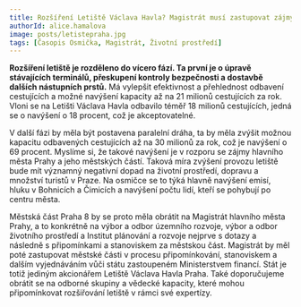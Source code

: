 ```yaml
---
title: Rozšíření Letiště Václava Havla? Magistrát musí zastupovat zájmy městských částí
authorId: alice.hamalova
image: posts/letistepraha.jpg
tags: [Časopis Osmička, Magistrát, Životní prostředí]
---
```


**Rozšíření letiště je rozděleno do vícero fází. Ta první je o úpravě stávajících terminálů, přeskupení kontroly bezpečnosti a dostavbě dalších nástupních prstů.** Má vylepšit efektivnost a přehlednost odbavení cestujících a možné navýšení kapacity až na 21 milionů cestujících za rok. Vloni se na Letišti Václava Havla odbavilo téměř 18 milionů cestujících, jedná se o navýšení o 18 procent, což je akceptovatelné.

V další fázi by měla být postavena paralelní dráha, ta by měla zvýšit možnou kapacitu odbavených cestujících až na 30 milionů za rok, což je navýšení o 69 procent. Myslíme si, že takové navýšení je v rozporu se zájmy hlavního města Prahy a jeho městských částí. Taková míra zvýšení provozu letiště bude mít významný negativní dopad na životní prostředí, dopravu a množství turistů v Praze. Na osmičce se to týká hlavně navýšení emisí, hluku v Bohnicích a Čimicích a navýšení počtu lidí, kteří se pohybují po centru města.

Městská část Praha 8 by se proto měla obrátit na Magistrát hlavního města Prahy, a to konkrétně na výbor a odbor územního rozvoje, výbor a odbor životního prostředí a Institut plánování a rozvoje nejprve s dotazy a následně s připomínkami a stanoviskem za městskou část. Magistrát by měl poté zastupovat městské části v procesu připomínkování, stanoviskem a dalším vyjednáváním vůči státu zastoupeném Ministerstvem financí. Stát je totiž jediným akcionářem Letiště Václava Havla Praha. Také doporučujeme obrátit se na odborné skupiny a vědecké kapacity, které mohou připomínkovat rozšiřování letiště v rámci své expertízy.
